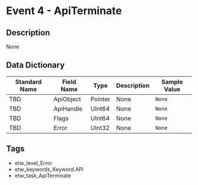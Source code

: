 # Event 4 - ApiTerminate

## Description
None

## Data Dictionary
|Standard Name|Field Name|Type|Description|Sample Value|
|---|---|---|---|---|
|TBD|ApiObject|Pointer|None|`None`|
|TBD|ApiHandle|UInt64|None|`None`|
|TBD|Flags|UInt64|None|`None`|
|TBD|Error|UInt32|None|`None`|

## Tags
* etw_level_Error
* etw_keywords_Keyword.API
* etw_task_ApiTerminate